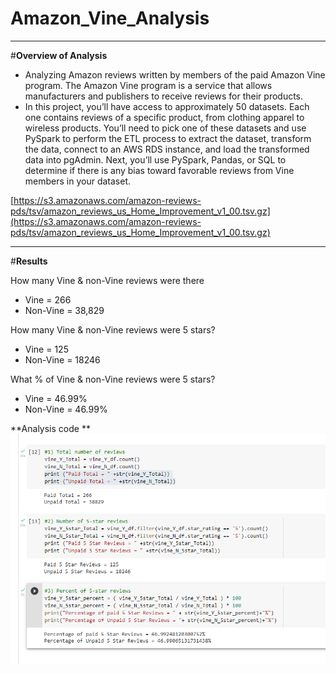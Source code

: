 # Amazon_Vine_Analysis

--------------------------------------------------

#**Overview of Analysis**

- Analyzing Amazon reviews written by members of the paid Amazon Vine program. The Amazon Vine program is a service that allows manufacturers and publishers to receive reviews for their products.
- In this project, you’ll have access to approximately 50 datasets. Each one contains reviews of a specific product, from clothing apparel to wireless products. You’ll need to pick one of these datasets and use PySpark to perform the ETL process to extract the dataset, transform the data, connect to an AWS RDS instance, and load the transformed data into pgAdmin. Next, you’ll use PySpark, Pandas, or SQL to determine if there is any bias toward favorable reviews from Vine members in your dataset.

[https://s3.amazonaws.com/amazon-reviews-pds/tsv/amazon_reviews_us_Home_Improvement_v1_00.tsv.gz](https://s3.amazonaws.com/amazon-reviews-pds/tsv/amazon_reviews_us_Home_Improvement_v1_00.tsv.gz)

--------------------------------------------------

#**Results**

How many Vine & non-Vine reviews were there

- Vine = 266
- Non-Vine = 38,829

How many Vine & non-Vine reviews were 5 stars?

- Vine = 125
- Non-Vine = 18246

What % of Vine & non-Vine reviews were 5 stars?

- Vine = 46.99%
- Non-Vine = 46.99%

**Analysis code **
![deliverable2.PNG](https://github.com/Bionicbabes/Amazon_Vine_Analysis/blob/main/pics/deliverable2.PNG)
